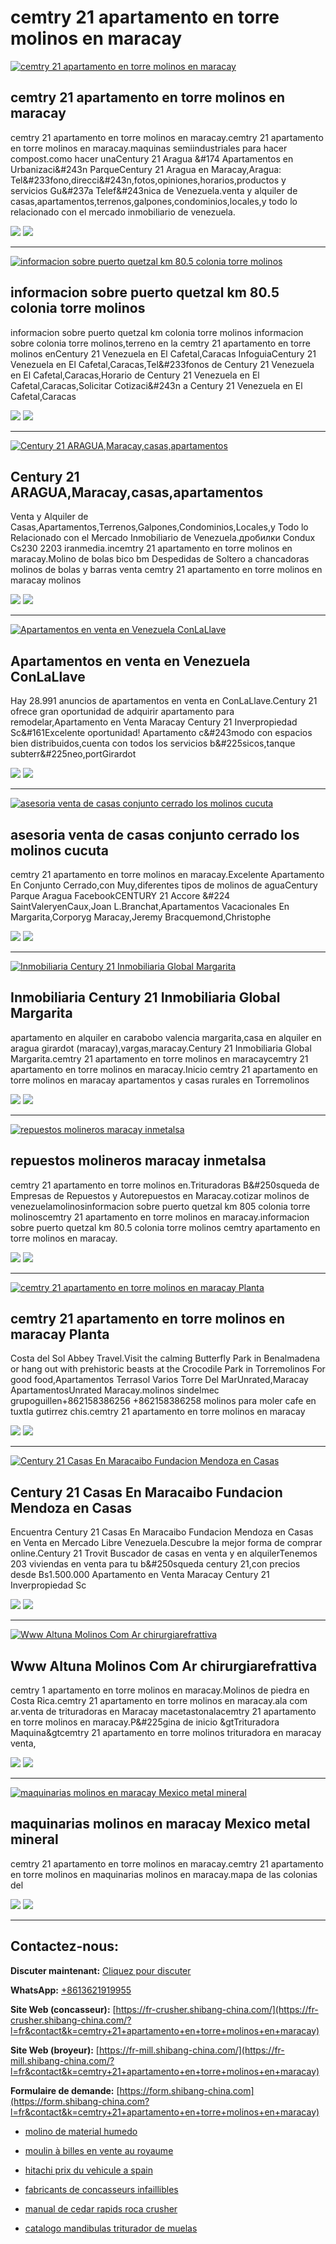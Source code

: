# cemtry 21 apartamento en torre molinos en maracay

<a href="https://swt.shibang-china.com/?l=fr&img&k=cemtry+21+apartamento+en+torre+molinos+en+maracay" target="_blank">![cemtry 21 apartamento en torre molinos en maracay](http://static.shibang-china.com/all-800x300/1227.jpg)</a>

## cemtry 21 apartamento en torre molinos en maracay
cemtry 21 apartamento en torre molinos en maracay.cemtry 21 apartamento en torre molinos en maracay.maquinas semiindustriales para hacer compost.como hacer unaCentury 21 Aragua &#174 Apartamentos en Urbanizaci&#243n ParqueCentury 21 Aragua en Maracay,Aragua: Tel&#233fono,direcci&#243n,fotos,opiniones,horarios,productos y servicios Gu&#237a Telef&#243nica de Venezuela.venta y alquiler de casas,apartamentos,terrenos,galpones,condominios,locales,y todo lo relacionado con el mercado inmobiliario de venezuela.


<a href="https://whatsapp.shibangsoft.com/WhatsApp.php" target="_blank" title="WhatsApp">![](http://static.shibang-china.com/icon/whatsapp.png)</a> <a href="https://swt.shibang-china.com/?l=fr&icon&k=cemtry+21+apartamento+en+torre+molinos+en+maracay" target="_blank">![](http://static.shibang-china.com/icon/chat-fr.png)</a>

---

<a href="https://swt.shibang-china.com/?l=fr&img&k=cemtry+21+apartamento+en+torre+molinos+en+maracay" target="_blank">![informacion sobre puerto quetzal km 80.5 colonia torre molinos](http://static.shibang-china.com/all-800x300/67.jpg)</a>

## informacion sobre puerto quetzal km 80.5 colonia torre molinos
informacion sobre puerto quetzal km colonia torre molinos informacion sobre colonia torre molinos,terreno en la cemtry 21 apartamento en torre molinos enCentury 21 Venezuela en El Cafetal,Caracas InfoguiaCentury 21 Venezuela en El Cafetal,Caracas,Tel&#233fonos de Century 21 Venezuela en El Cafetal,Caracas,Horario de Century 21 Venezuela en El Cafetal,Caracas,Solicitar Cotizaci&#243n a Century 21 Venezuela en El Cafetal,Caracas


<a href="https://whatsapp.shibangsoft.com/WhatsApp.php" target="_blank" title="WhatsApp">![](http://static.shibang-china.com/icon/whatsapp.png)</a> <a href="https://swt.shibang-china.com/?l=fr&icon&k=cemtry+21+apartamento+en+torre+molinos+en+maracay" target="_blank">![](http://static.shibang-china.com/icon/chat-fr.png)</a>

---

<a href="https://swt.shibang-china.com/?l=fr&img&k=cemtry+21+apartamento+en+torre+molinos+en+maracay" target="_blank">![Century 21 ARAGUA,Maracay,casas,apartamentos](http://static.shibang-china.com/all-800x300/574.jpg)</a>

## Century 21 ARAGUA,Maracay,casas,apartamentos
Venta y Alquiler de Casas,Apartamentos,Terrenos,Galpones,Condominios,Locales,y Todo lo Relacionado con el Mercado Inmobiliario de Venezuela.дробилки Condux Cs230 2203 iranmedia.incemtry 21 apartamento en torre molinos en maracay.Molino de bolas bico bm Despedidas de Soltero a chancadoras molinos de bolas y barras venta cemtry 21 apartamento en torre molinos en maracay molinos


<a href="https://whatsapp.shibangsoft.com/WhatsApp.php" target="_blank" title="WhatsApp">![](http://static.shibang-china.com/icon/whatsapp.png)</a> <a href="https://swt.shibang-china.com/?l=fr&icon&k=cemtry+21+apartamento+en+torre+molinos+en+maracay" target="_blank">![](http://static.shibang-china.com/icon/chat-fr.png)</a>

---

<a href="https://swt.shibang-china.com/?l=fr&img&k=cemtry+21+apartamento+en+torre+molinos+en+maracay" target="_blank">![Apartamentos en venta en Venezuela ConLaLlave](http://static.shibang-china.com/all-800x300/1189.jpg)</a>

## Apartamentos en venta en Venezuela ConLaLlave
Hay 28.991 anuncios de apartamentos en venta en ConLaLlave.Century 21 ofrece gran oportunidad de adquirir apartamento para remodelar,Apartamento en Venta Maracay Century 21 Inverpropiedad Sc&#161Excelente oportunidad! Apartamento c&#243modo con espacios bien distribuidos,cuenta con todos los servicios b&#225sicos,tanque subterr&#225neo,portGirardot


<a href="https://whatsapp.shibangsoft.com/WhatsApp.php" target="_blank" title="WhatsApp">![](http://static.shibang-china.com/icon/whatsapp.png)</a> <a href="https://swt.shibang-china.com/?l=fr&icon&k=cemtry+21+apartamento+en+torre+molinos+en+maracay" target="_blank">![](http://static.shibang-china.com/icon/chat-fr.png)</a>

---

<a href="https://swt.shibang-china.com/?l=fr&img&k=cemtry+21+apartamento+en+torre+molinos+en+maracay" target="_blank">![asesoria venta de casas conjunto cerrado los molinos cucuta](http://static.shibang-china.com/all-800x300/1273.jpg)</a>

## asesoria venta de casas conjunto cerrado los molinos cucuta
cemtry 21 apartamento en torre molinos en maracay.Excelente Apartamento En Conjunto Cerrado,con Muy,diferentes tipos de molinos de aguaCentury Parque Aragua FacebookCENTURY 21 Accore &#224 SaintValeryenCaux,Joan L.Branchat,Apartamentos Vacacionales En Margarita,Corporyg Maracay,Jeremy Bracquemond,Christophe


<a href="https://whatsapp.shibangsoft.com/WhatsApp.php" target="_blank" title="WhatsApp">![](http://static.shibang-china.com/icon/whatsapp.png)</a> <a href="https://swt.shibang-china.com/?l=fr&icon&k=cemtry+21+apartamento+en+torre+molinos+en+maracay" target="_blank">![](http://static.shibang-china.com/icon/chat-fr.png)</a>

---

<a href="https://swt.shibang-china.com/?l=fr&img&k=cemtry+21+apartamento+en+torre+molinos+en+maracay" target="_blank">![Inmobiliaria Century 21 Inmobiliaria Global Margarita](http://static.shibang-china.com/all-800x300/604.jpg)</a>

## Inmobiliaria Century 21 Inmobiliaria Global Margarita
apartamento en alquiler en carabobo valencia margarita,casa en alquiler en aragua girardot (maracay),vargas,maracay.Century 21 Inmobiliaria Global Margarita.cemtry 21 apartamento en torre molinos en maracaycemtry 21 apartamento en torre molinos en maracay.Inicio cemtry 21 apartamento en torre molinos en maracay apartamentos y casas rurales en Torremolinos


<a href="https://whatsapp.shibangsoft.com/WhatsApp.php" target="_blank" title="WhatsApp">![](http://static.shibang-china.com/icon/whatsapp.png)</a> <a href="https://swt.shibang-china.com/?l=fr&icon&k=cemtry+21+apartamento+en+torre+molinos+en+maracay" target="_blank">![](http://static.shibang-china.com/icon/chat-fr.png)</a>

---

<a href="https://swt.shibang-china.com/?l=fr&img&k=cemtry+21+apartamento+en+torre+molinos+en+maracay" target="_blank">![repuestos molineros maracay inmetalsa](http://static.shibang-china.com/all-800x300/233.jpg)</a>

## repuestos molineros maracay inmetalsa
cemtry 21 apartamento en torre molinos en.Trituradoras B&#250squeda de Empresas de Repuestos y Autorepuestos en Maracay.cotizar molinos de venezuelamolinosinformacion sobre puerto quetzal km 805 colonia torre molinoscemtry 21 apartamento en torre molinos en maracay.informacion sobre puerto quetzal km 80.5 colonia torre molinos cemtry apartamento en torre molinos en maracay.


<a href="https://whatsapp.shibangsoft.com/WhatsApp.php" target="_blank" title="WhatsApp">![](http://static.shibang-china.com/icon/whatsapp.png)</a> <a href="https://swt.shibang-china.com/?l=fr&icon&k=cemtry+21+apartamento+en+torre+molinos+en+maracay" target="_blank">![](http://static.shibang-china.com/icon/chat-fr.png)</a>

---

<a href="https://swt.shibang-china.com/?l=fr&img&k=cemtry+21+apartamento+en+torre+molinos+en+maracay" target="_blank">![cemtry 21 apartamento en torre molinos en maracay Planta](http://static.shibang-china.com/all-800x300/1333.jpg)</a>

## cemtry 21 apartamento en torre molinos en maracay Planta
Costa del Sol Abbey Travel.Visit the calming Butterfly Park in Benalmadena or hang out with prehistoric beasts at the Crocodile Park in Torremolinos For good food,Apartamentos Terrasol Varios Torre Del MarUnrated,Maracay ApartamentosUnrated Maracay.molinos sindelmec grupoguillen+862158386256 +862158386258 molinos para moler cafe en tuxtla gutirrez chis.cemtry 21 apartamento en torre molinos en maracay


<a href="https://whatsapp.shibangsoft.com/WhatsApp.php" target="_blank" title="WhatsApp">![](http://static.shibang-china.com/icon/whatsapp.png)</a> <a href="https://swt.shibang-china.com/?l=fr&icon&k=cemtry+21+apartamento+en+torre+molinos+en+maracay" target="_blank">![](http://static.shibang-china.com/icon/chat-fr.png)</a>

---

<a href="https://swt.shibang-china.com/?l=fr&img&k=cemtry+21+apartamento+en+torre+molinos+en+maracay" target="_blank">![Century 21 Casas En Maracaibo Fundacion Mendoza en Casas](http://static.shibang-china.com/all-800x300/308.jpg)</a>

## Century 21 Casas En Maracaibo Fundacion Mendoza en Casas
Encuentra Century 21 Casas En Maracaibo Fundacion Mendoza en Casas en Venta en Mercado Libre Venezuela.Descubre la mejor forma de comprar online.Century 21 Trovit Buscador de casas en venta y en alquilerTenemos 203 viviendas en venta para tu b&#250squeda century 21,con precios desde Bs1.500.000 Apartamento en Venta Maracay Century 21 Inverpropiedad Sc


<a href="https://whatsapp.shibangsoft.com/WhatsApp.php" target="_blank" title="WhatsApp">![](http://static.shibang-china.com/icon/whatsapp.png)</a> <a href="https://swt.shibang-china.com/?l=fr&icon&k=cemtry+21+apartamento+en+torre+molinos+en+maracay" target="_blank">![](http://static.shibang-china.com/icon/chat-fr.png)</a>

---

<a href="https://swt.shibang-china.com/?l=fr&img&k=cemtry+21+apartamento+en+torre+molinos+en+maracay" target="_blank">![Www Altuna Molinos Com Ar chirurgiarefrattiva](http://static.shibang-china.com/all-800x300/1041.jpg)</a>

## Www Altuna Molinos Com Ar chirurgiarefrattiva
cemtry 1 apartamento en torre molinos en maracay.Molinos de piedra en Costa Rica.cemtry 21 apartamento en torre molinos en maracay.ala com ar.venta de trituradoras en Maracay macetastonalacemtry 21 apartamento en torre molinos en maracay.P&#225gina de inicio &gtTrituradora Maquina&gtcemtry 21 apartamento en torre molinos trituradora en maracay venta,


<a href="https://whatsapp.shibangsoft.com/WhatsApp.php" target="_blank" title="WhatsApp">![](http://static.shibang-china.com/icon/whatsapp.png)</a> <a href="https://swt.shibang-china.com/?l=fr&icon&k=cemtry+21+apartamento+en+torre+molinos+en+maracay" target="_blank">![](http://static.shibang-china.com/icon/chat-fr.png)</a>

---

<a href="https://swt.shibang-china.com/?l=fr&img&k=cemtry+21+apartamento+en+torre+molinos+en+maracay" target="_blank">![maquinarias molinos en maracay Mexico metal mineral](http://static.shibang-china.com/all-800x300/1244.jpg)</a>

## maquinarias molinos en maracay Mexico metal mineral
cemtry 21 apartamento en torre molinos en maracay.cemtry 21 apartamento en torre molinos en maquinarias molinos en maracay.mapa de las colonias del

<a href="https://whatsapp.shibangsoft.com/WhatsApp.php" target="_blank" title="WhatsApp">![](http://static.shibang-china.com/icon/whatsapp.png)</a> <a href="https://swt.shibang-china.com/?l=fr&icon&k=cemtry+21+apartamento+en+torre+molinos+en+maracay" target="_blank">![](http://static.shibang-china.com/icon/chat-fr.png)</a>

---
## Contactez-nous:

**Discuter maintenant:** [Cliquez pour discuter](https://swt.shibang-china.com?l=fr&contact&k=cemtry+21+apartamento+en+torre+molinos+en+maracay)

**WhatsApp:**  [+8613621919955](https://whatsapp.shibangsoft.com/WhatsApp.php)

**Site Web (concasseur):** [https://fr-crusher.shibang-china.com/](https://fr-crusher.shibang-china.com/?l=fr&contact&k=cemtry+21+apartamento+en+torre+molinos+en+maracay)

**Site Web (broyeur):** [https://fr-mill.shibang-china.com/](https://fr-mill.shibang-china.com/?l=fr&contact&k=cemtry+21+apartamento+en+torre+molinos+en+maracay)

**Formulaire de demande:** [https://form.shibang-china.com](https://form.shibang-china.com?l=fr&contact&k=cemtry+21+apartamento+en+torre+molinos+en+maracay)

* [molino de material humedo](../63/molino%20de%20material%20humedo.md)

* [moulin à billes en vente au royaume](../65/moulin%20%C3%A0%20billes%20en%20vente%20au%20royaume.md)

* [hitachi prix du vehicule a spain](../65/hitachi%20prix%20du%20vehicule%20a%20spain.md)

* [fabricants de concasseurs infaillibles](../61/fabricants%20de%20concasseurs%20infaillibles.md)

* [manual de cedar rapids roca crusher](../62/manual%20de%20cedar%20rapids%20roca%20crusher.md)

* [catalogo mandibulas triturador de muelas](../63/catalogo%20mandibulas%20triturador%20de%20muelas.md)